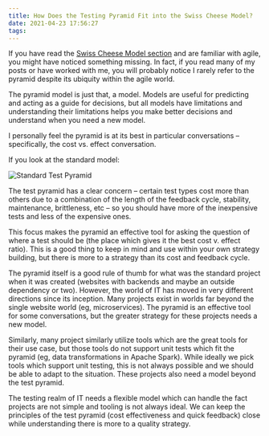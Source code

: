 ```yaml
---
title: How Does the Testing Pyramid Fit into the Swiss Cheese Model?
date: 2021-04-23 17:56:27
tags:
---
```


If you have read the [Swiss Cheese Model section](/swiss-cheese) and are familiar with agile, you might have noticed something missing. In fact, if you read many of my posts or have worked with me, you will probably notice I rarely refer to the pyramid despite its ubiquity within the agile world.

The pyramid model is just that, a model. Models are useful for predicting and acting as a guide for decisions, but all models have limitations and understanding their limitations helps you make better decisions and understand when you need a new model.

I personally feel the pyramid is at its best in particular conversations – specifically, the cost vs. effect conversation.

If you look at the standard model:

![Standard Test Pyramid](standard-pyramid.jpg)

The test pyramid has a clear concern – certain test types cost more than others due to a combination of the length of the feedback cycle, stability, maintenance, brittleness, etc – so you should have more of the inexpensive tests and less of the expensive ones.

This focus makes the pyramid an effective tool for asking the question of where a test should be (the place which gives it the best cost v. effect ratio). This is a good thing to keep in mind and use within your own strategy building, but there is more to a strategy than its cost and feedback cycle. 

The pyramid itself is a good rule of thumb for what was the standard project when it was created (websites with backends and maybe an outside dependency or two). However, the world of IT has moved in very different directions since its inception. Many projects exist in worlds far beyond the single website world (eg, microservices). The pyramid is an effective tool for some conversations, but the greater strategy for these projects needs a new model.

Similarly, many project similarly utilize tools which are the great tools for their use case, but those tools do not support unit tests which fit the pyramid (eg, data transformations in Apache Spark). While ideally we pick tools which support unit testing, this is not always possible and we should be able to adapt to the situation. These projects also need a model beyond the test pyramid.

The testing realm of IT needs a flexible model which can handle the fact projects are not simple and tooling is not always ideal. We can keep the principles of the test pyramid (cost effectiveness and quick feedback) close while understanding there is more to a quality strategy.